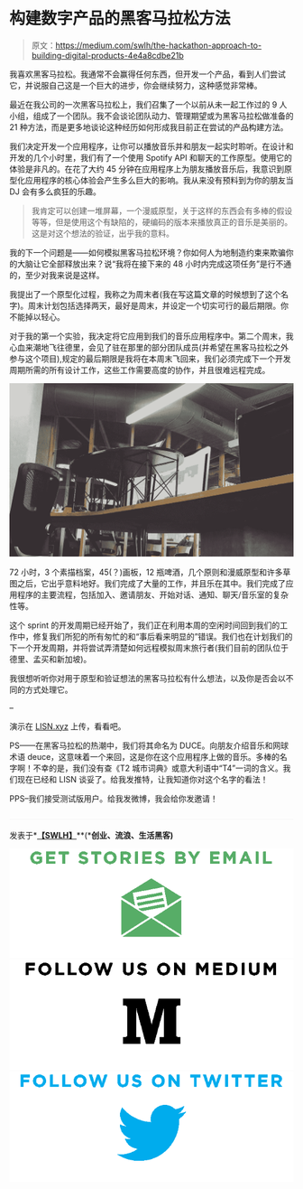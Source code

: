 # 构建数字产品的黑客马拉松方法

> 原文：<https://medium.com/swlh/the-hackathon-approach-to-building-digital-products-4e4a8cdbe21b>

我喜欢黑客马拉松。我通常不会赢得任何东西，但开发一个产品，看到人们尝试它，并说服自己这是一个巨大的进步，你会继续努力，这种感觉非常棒。

最近在我公司的一次黑客马拉松上，我们召集了一个以前从未一起工作过的 9 人小组，组成了一个团队。我不会谈论团队动力、管理期望或为黑客马拉松做准备的 21 种方法，而是更多地谈论这种经历如何形成我目前正在尝试的产品构建方法。

我们决定开发一个应用程序，让你可以播放音乐并和朋友一起实时聆听。在设计和开发的几个小时里，我们有了一个使用 Spotify API 和聊天的工作原型。使用它的体验是非凡的。在花了大约 45 分钟在应用程序上为朋友播放音乐后，我意识到原型化应用程序的核心体验会产生多么巨大的影响。我从来没有预料到为你的朋友当 DJ 会有多么疯狂的乐趣。

> 我肯定可以创建一堆屏幕，一个漫威原型，关于这样的东西会有多棒的假设等等，但是使用这个有缺陷的，硬编码的版本来播放真正的音乐是美丽的。这是对这个想法的验证，出乎我的意料。

我的下一个问题是——如何模拟黑客马拉松环境？你如何人为地制造约束来欺骗你的大脑让它全部释放出来？说“我将在接下来的 48 小时内完成这项任务”是行不通的，至少对我来说是这样。

我提出了一个原型化过程，我称之为周末者(我在写这篇文章的时候想到了这个名字)。周末计划包括选择两天，最好是周末，并设定一个切实可行的最后期限。你不能掉以轻心。

对于我的第一个实验，我决定将它应用到我们的音乐应用程序中。第二个周末，我心血来潮地飞往德里，会见了驻在那里的部分团队成员(并希望在黑客马拉松之外参与这个项目),规定的最后期限是我将在本周末飞回来，我们必须完成下一个开发周期所需的所有设计工作，这些工作需要高度的协作，并且很难远程完成。

![](img/7b161644867afc98b28b808818eeb1cc.png)

72 小时，3 个素描档案，45(？)画板，12 瓶啤酒，几个原则和漫威原型和许多草图之后，它出乎意料地好。我们完成了大量的工作，并且乐在其中。我们完成了应用程序的主要流程，包括加入、邀请朋友、开始对话、通知、聊天/音乐室的复杂性等。

这个 sprint 的开发周期已经开始了，我们正在利用本周的空闲时间回到我们的工作中，修复我们所犯的所有匆忙的和“事后看来明显的”错误。我们也在计划我们的下一个开发周期，并将尝试弄清楚如何远程模拟周末旅行者(我们目前的团队位于德里、孟买和新加坡)。

我很想听听你对用于原型和验证想法的黑客马拉松有什么想法，以及你是否会以不同的方式处理它。

–

演示在 [LISN.xyz](http://lisn.xyz) 上传，看看吧。

PS——在黑客马拉松的热潮中，我们将其命名为 DUCE。向朋友介绍音乐和网球术语 deuce，这意味着一个来回，这是你在这个应用程序上做的音乐。多棒的名字啊！不幸的是，我们没有查《T2 城市词典》或意大利语中“T4”一词的含义。我们现在已经和 LISN 谈妥了。给我发推特，让我知道你对这个名字的看法！

PPS–我们接受测试版用户。给我发微博，我会给你发邀请！

![](img/c1192ebad88d6b1fc6ae1d6a2bc61154.png)

发表于*[**【SWLH】**](https://medium.com/swlh)**(***创业、流浪、生活黑客)**

*[![](img/de26c089e79a3a2a25d2b750ff6db50f.png)](http://supply.us9.list-manage.com/subscribe?u=310af6eb2240d299c7032ef6c&id=d28d8861ad)**[![](img/f47a578114e0a96bdfabc3a5400688d5.png)](https://medium.com/swlh)**[![](img/c1351daa9c4f0c8ac516addb60c82f6b.png)](https://twitter.com/swlh_)*